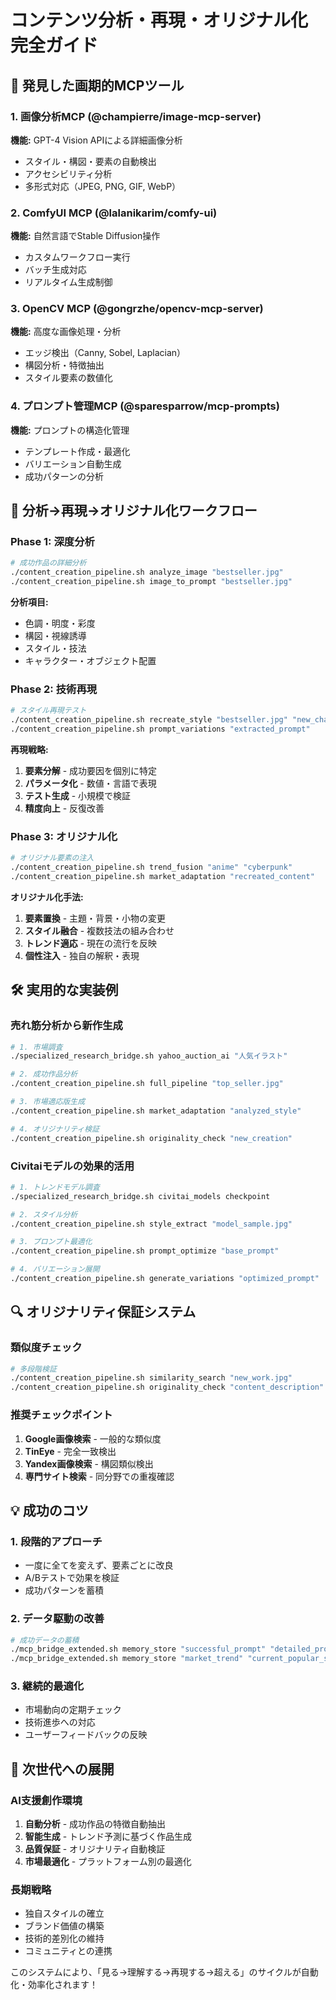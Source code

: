 # コンテンツ分析・再現・オリジナル化 完全ガイド

## 🎯 発見した画期的MCPツール

### 1. 画像分析MCP (@champierre/image-mcp-server)
**機能:** GPT-4 Vision APIによる詳細画像分析
- スタイル・構図・要素の自動検出
- アクセシビリティ分析
- 多形式対応（JPEG, PNG, GIF, WebP）

### 2. ComfyUI MCP (@lalanikarim/comfy-ui)
**機能:** 自然言語でStable Diffusion操作
- カスタムワークフロー実行
- バッチ生成対応
- リアルタイム生成制御

### 3. OpenCV MCP (@gongrzhe/opencv-mcp-server)
**機能:** 高度な画像処理・分析
- エッジ検出（Canny, Sobel, Laplacian）
- 構図分析・特徴抽出
- スタイル要素の数値化

### 4. プロンプト管理MCP (@sparesparrow/mcp-prompts)
**機能:** プロンプトの構造化管理
- テンプレート作成・最適化
- バリエーション自動生成
- 成功パターンの分析

## 🔄 分析→再現→オリジナル化ワークフロー

### Phase 1: 深度分析
```bash
# 成功作品の詳細分析
./content_creation_pipeline.sh analyze_image "bestseller.jpg"
./content_creation_pipeline.sh image_to_prompt "bestseller.jpg"
```

**分析項目:**
- 色調・明度・彩度
- 構図・視線誘導
- スタイル・技法
- キャラクター・オブジェクト配置

### Phase 2: 技術再現
```bash
# スタイル再現テスト
./content_creation_pipeline.sh recreate_style "bestseller.jpg" "new_character"
./content_creation_pipeline.sh prompt_variations "extracted_prompt"
```

**再現戦略:**
1. **要素分解** - 成功要因を個別に特定
2. **パラメータ化** - 数値・言語で表現
3. **テスト生成** - 小規模で検証
4. **精度向上** - 反復改善

### Phase 3: オリジナル化
```bash
# オリジナル要素の注入
./content_creation_pipeline.sh trend_fusion "anime" "cyberpunk"
./content_creation_pipeline.sh market_adaptation "recreated_content"
```

**オリジナル化手法:**
1. **要素置換** - 主題・背景・小物の変更
2. **スタイル融合** - 複数技法の組み合わせ
3. **トレンド適応** - 現在の流行を反映
4. **個性注入** - 独自の解釈・表現

## 🛠️ 実用的な実装例

### 売れ筋分析から新作生成
```bash
# 1. 市場調査
./specialized_research_bridge.sh yahoo_auction_ai "人気イラスト"

# 2. 成功作品分析
./content_creation_pipeline.sh full_pipeline "top_seller.jpg"

# 3. 市場適応版生成
./content_creation_pipeline.sh market_adaptation "analyzed_style"

# 4. オリジナリティ検証
./content_creation_pipeline.sh originality_check "new_creation"
```

### Civitaiモデルの効果的活用
```bash
# 1. トレンドモデル調査
./specialized_research_bridge.sh civitai_models checkpoint

# 2. スタイル分析
./content_creation_pipeline.sh style_extract "model_sample.jpg"

# 3. プロンプト最適化
./content_creation_pipeline.sh prompt_optimize "base_prompt"

# 4. バリエーション展開
./content_creation_pipeline.sh generate_variations "optimized_prompt"
```

## 🔍 オリジナリティ保証システム

### 類似度チェック
```bash
# 多段階検証
./content_creation_pipeline.sh similarity_search "new_work.jpg"
./content_creation_pipeline.sh originality_check "content_description"
```

### 推奨チェックポイント
1. **Google画像検索** - 一般的な類似度
2. **TinEye** - 完全一致検出
3. **Yandex画像検索** - 構図類似検出
4. **専門サイト検索** - 同分野での重複確認

## 💡 成功のコツ

### 1. 段階的アプローチ
- 一度に全てを変えず、要素ごとに改良
- A/Bテストで効果を検証
- 成功パターンを蓄積

### 2. データ駆動の改善
```bash
# 成功データの蓄積
./mcp_bridge_extended.sh memory_store "successful_prompt" "detailed_prompt"
./mcp_bridge_extended.sh memory_store "market_trend" "current_popular_style"
```

### 3. 継続的最適化
- 市場動向の定期チェック
- 技術進歩への対応
- ユーザーフィードバックの反映

## 🚀 次世代への展開

### AI支援創作環境
1. **自動分析** - 成功作品の特徴自動抽出
2. **智能生成** - トレンド予測に基づく作品生成
3. **品質保証** - オリジナリティ自動検証
4. **市場最適化** - プラットフォーム別の最適化

### 長期戦略
- 独自スタイルの確立
- ブランド価値の構築
- 技術的差別化の維持
- コミュニティとの連携

このシステムにより、「見る→理解する→再現する→超える」のサイクルが自動化・効率化されます！